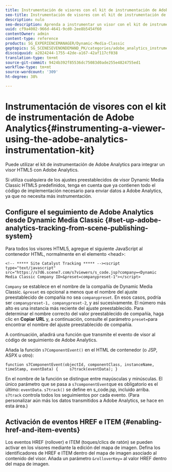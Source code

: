 ```yaml
---
title: Instrumentación de visores con el kit de instrumentación de Adobe Analytics
seo-title: Instrumentación de visores con el kit de instrumentación de Adobe Analytics
description: nulo
seo-description: Aprenda a instrumentar un visor con el kit de instrumentación de Adobe Analytics.
uuid: cf9a4002-966d-4641-9cd0-2ee8b5454f60
contentOwner: admin
content-type: reference
products: SG_EXPERIENCEMANAGER/Dynamic-Media-Classic
geptopics: SG_SCENESEVENONDEMAND_PK/categories/adobe_analytics_instrumentation_kit
discoiquuid: a2824244-1755-42de-a167-42af117cf038
translation-type: tm+mt
source-git-commit: 9424b392f85536dc75083d0ade255e4824755ed1
workflow-type: tm+mt
source-wordcount: '309'
ht-degree: 38%

---
```



# Instrumentación de visores con el kit de instrumentación de Adobe Analytics{#instrumenting-a-viewer-using-the-adobe-analytics-instrumentation-kit}

Puede utilizar el kit de instrumentación de Adobe Analytics para integrar un visor HTML5 con Adobe Analytics.

Si utiliza cualquiera de los ajustes preestablecidos de visor Dynamic Media Classic HTML5 predefinidos, tenga en cuenta que ya contienen todo el código de implementación necesario para enviar datos a Adobe Analytics, ya que no necesita más instrumentación.

## Configure el seguimiento de Adobe Analytics desde Dynamic Media Classic {#set-up-adobe-analytics-tracking-from-scene-publishing-system}

Para todos los visores HTML5, agregue el siguiente JavaScript al contenedor HTML, normalmente en el elemento &lt;head>:

```as3
<!-- ***** Site Catalyst Tracking ***** --><script type="text/javascript" src="https://s7d6.scene7.com/s7viewers/s_code.jsp?company=<Dynamic Media Classic Company ID>&preset=companypreset-1"></script>
```

`Company` se establece en el nombre de la compañía de Dynamic Media Classic. `&preset` es opcional a menos que el nombre del ajuste preestablecido de compañía no sea  `companypreset`. En esos casos, podría ser `companypreset-1, companypreset-2`, y así sucesivamente. El número más alto es una instancia más reciente del ajuste preestablecido. Para determinar el nombre correcto del valor preestablecido de compañía, haga clic en **Copiar URL** y, a continuación, consulte el parámetro `preset=`para encontrar el nombre del ajuste preestablecido de compañía.

A continuación, añadirá una función que transmite el evento de visor al código de seguimiento de Adobe Analytics.

Añada la función `s7ComponentEvent()` en el HTML de contenedor (o JSP, ASPX u otro):

```as3
function s7ComponentEvent(objectId, componentClass, instanceName, timeStamp, eventData) {     s7track(eventData); }
```

En el nombre de la función se distingue entre mayúsculas y minúsculas. El único parámetro que se pasa a `s7componentEvent`que es obligatorio es el último: `eventData`. `s7track()` se define en s_code.jsp, incluido arriba. `s7track` controla todos los seguimientos por cada evento. (Para personalizar aún más los datos transmitidos a Adobe Analytics, se hace en esta área.)

## Activación de eventos HREF e ITEM  {#enabling-href-and-item-events}

Los eventos HREF (rollover) e ITEM (toques/clics de ratón) se pueden activar en los visores mediante la edición del mapa de imagen. Defina los identificadores de HREF e ITEM dentro del mapa de imagen asociado al contenido del visor. Añada un parámetro `&rolloverKey=` al valor HREF dentro del mapa de imagen.
